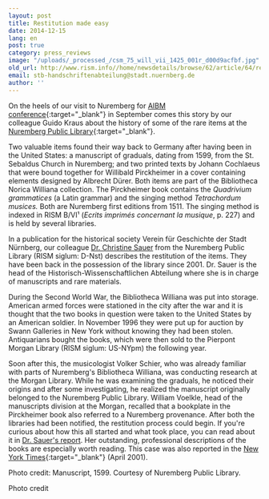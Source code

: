 ```yaml
---
layout: post
title: Restitution made easy
date: 2014-12-15
lang: en
post: true
category: press_reviews
image: "/uploads/_processed_/csm_75_will_vii_1425_001r_d00d9acfbf.jpg"
old_url: http://www.rism.info//home/newsdetails/browse/62/article/64/restitution-made-easy.html
email: stb-handschriftenabteilung@stadt.nuernberg.de
author: ''
---
```



On the heels of our visit to Nuremberg for [AIBM conference](/events/2014/10/20/rism-at-the-aibm-conference.html){:target="_blank"} in September comes this story by our colleague Guido Kraus about the history of some of the rare items at the [Nuremberg Public Library](http://www.nuernberg.de/internet/stadtbibliothek/){:target="_blank"}.



Two valuable items found their way back to Germany after having been in the United States: a manuscript of graduals, dating from 1599, from the St. Sebaldus Church in Nuremberg; and two printed texts by Johann Cochlaeus that were bound together for Willibald Pirckheimer in a cover containing elements designed by Albrecht Dürer. Both items are part of the Bibliotheca Norica Williana collection. The Pirckheimer book contains the _Quadrivium grammatices_ (a Latin grammar) and the singing method _Tetrachordum musices._ Both are Nuremberg first editions from 1511. The singing method is indexed in RISM B/VI¹ (_Ecrits imprimés concernant la musique_, p. 227) and is held by several libraries.

In a publication for the historical society Verein für Geschichte der Stadt Nürnberg, our colleague [Dr. Christine Sauer](mailto:stb-handschriftenabteilung@stadt.nuernberg.de "Opens window for sending email") from the Nuremberg Public Library (RISM siglum: D-Nst) describes the restitution of the items. They have been back in the possession of the library since 2001. Dr. Sauer is the head of the Historisch-Wissenschaftlichen Abteilung where she is in charge of manuscripts and rare materials.



During the Second World War, the Bibliotheca Williana was put into storage. American armed forces were stationed in the city after the war and it is thought that the two books in question were taken to the United States by an American soldier. In November 1996 they were put up for auction by Swann Galleries in New York without knowing they had been stolen. Antiquarians bought the books, which were then sold to the Pierpont Morgan Library (RISM siglum: US-NYpm) the following year.

Soon after this, the musicologist Volker Schier, who was already familiar with parts of Nuremberg's Bibliotheca Williana, was conducting research at the Morgan Library. While he was examining the graduals, he noticed their origins and after some investigating, he realized the manuscript originally belonged to the Nuremberg Public Library. William Voelkle, head of the manuscripts division at the Morgan, recalled that a bookplate in the Pirckheimer book also referred to a Nuremberg provenance. After both the libraries had been notified, the restitution process could begin. If you're curious about how this all started and what took place, you can read about it in [Dr. Sauer's report](http://periodika.digitale-sammlungen.de/mvgn/Blatt_bsb00001003,00042.html "external-link-new-window"). Her outstanding, professional descriptions of the books are especially worth reading. This case was also reported in the [New York Times](http://www.nytimes.com/2001/04/20/arts/inside-art.html){:target="_blank"} (April 2001).



Photo credit: Manuscript, 1599. Courtesy of Nuremberg Public Library.





<script type="text/javascript">var switchTo5x=true;</script><script type="text/javascript" src="http://w.sharethis.com/button/buttons.js"></script><script type="text/javascript">stLight.options({publisher: "9b601438-1ce1-49d8-bfd7-9cff5df54c17", doNotHash: false, doNotCopy: false, hashAddressBar: false});</script>



Photo credit




